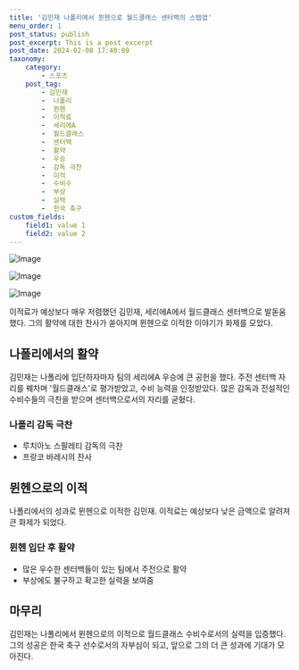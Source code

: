 ```yaml
---
title: '김민재 나폴리에서 뮌헨으로 월드클래스 센터백의 스텝업'
menu_order: 1
post_status: publish
post_excerpt: This is a post excerpt
post_date: 2024-02-08 17:40:09
taxonomy:
    category:
        - 스포츠
    post_tag:
        - 김민재
        -  나폴리
        -  뮌헨
        -  이적료
        -  세리에A
        -  월드클래스
        -  센터백
        -  활약
        -  우승
        -  감독 극찬
        -  이적
        -  수비수
        -  부상
        -  실력
        -  한국 축구
custom_fields:
    field1: value 1
    field2: value 2
---
```


![Image](https://imgnews.pstatic.net/image/411/2024/02/08/0000041324_001_20240208134101379.jpg?type=w647)

![Image](https://imgnews.pstatic.net/image/411/2024/02/08/0000041324_002_20240208134101420.jpg?type=w647)

![Image](https://imgnews.pstatic.net/image/411/2024/02/08/0000041324_003_20240208134101462.jpg?type=w647)

이적료가 예상보다 매우 저렴했던 김민재, 세리에A에서 월드클래스 센터백으로 발돋움했다. 그의 활약에 대한 찬사가 쏟아지며 뮌헨으로 이적한 이야기가 화제를 모았다. 
## 나폴리에서의 활약
김민재는 나폴리에 입단하자마자 팀의 세리에A 우승에 큰 공헌을 했다. 주전 센터백 자리를 꿰차며 '월드클래스'로 평가받았고, 수비 능력을 인정받았다. 많은 감독과 전설적인 수비수들의 극찬을 받으며 센터백으로서의 자리를 굳혔다.
### 나폴리 감독 극찬
- 루치아노 스팔레티 감독의 극찬
- 프랑코 바레시의 찬사
## 뮌헨으로의 이적
나폴리에서의 성과로 뮌헨으로 이적한 김민재. 이적료는 예상보다 낮은 금액으로 알려져 큰 화제가 되었다. 
### 뮌헨 입단 후 활약
- 많은 우수한 센터백들이 있는 팀에서 주전으로 활약
- 부상에도 불구하고 확고한 실력을 보여줌
## 마무리
김민재는 나폴리에서 뮌헨으로의 이적으로 월드클래스 수비수로서의 실력을 입증했다. 그의 성공은 한국 축구 선수로서의 자부심이 되고, 앞으로 그의 더 큰 성과에 기대가 모아진다. 
